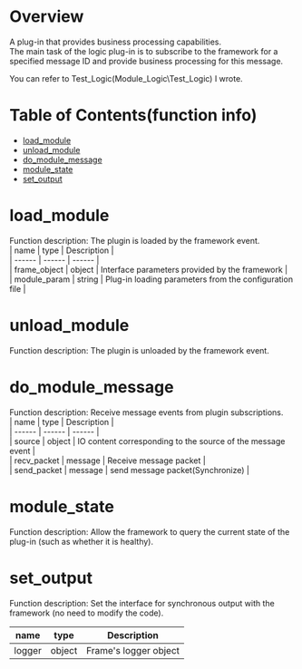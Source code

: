 Overview
========

A plug-in that provides business processing capabilities.  
The main task of the logic plug-in is to subscribe to the framework for a specified message ID and provide business processing for this message.  

You can refer to Test_Logic(Module_Logic\Test_Logic) I wrote.  

Table of Contents(function info)
================================
 - [load_module](#load_module)
 - [unload_module](#unload_module)
 - [do_module_message](#do_module_message)
 - [module_state](#module_state)
 - [set_output](#set_output)

load_module
===========
Function description: The plugin is loaded by the framework event.  
| name | type | Description |  
| ------ | ------ | ------ |  
| frame_object | object | Interface parameters provided by the framework |  
| module_param | string | Plug-in loading parameters from the configuration file |  

unload_module
=============
Function description: The plugin is unloaded by the framework event.  

do_module_message
=================
Function description: Receive message events from plugin subscriptions.  
| name | type | Description |  
| ------ | ------ | ------ |  
| source | object | IO content corresponding to the source of the message event |  
| recv_packet | message | Receive message packet |  
| send_packet | message | send message packet(Synchronize) |  

module_state
============
Function description: Allow the framework to query the current state of the plug-in (such as whether it is healthy).  

set_output
==========
Function description: Set the interface for synchronous output with the framework (no need to modify the code).  

| name | type | Description |  
| ------ | ------ | ------ |  
| logger | object | Frame's logger object |  
